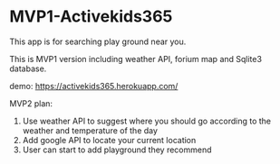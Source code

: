 # MVP1-Activekids365

This app is for searching play ground near you.

This is MVP1 version including weather API, forium map and Sqlite3 database.

demo:
https://activekids365.herokuapp.com/

MVP2 plan:
1. Use weather API to suggest where you should go according to the weather and temperature of the day
2. Add google API to locate your current location
3. User can start to add playground they recommend
